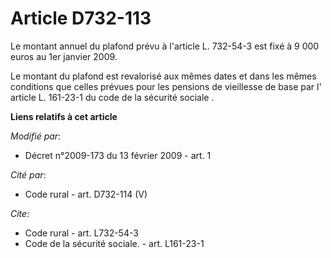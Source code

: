 # Article D732-113

Le montant annuel du plafond prévu à l'article L. 732-54-3 est fixé à 9 000 euros au 1er janvier 2009. 

Le montant du plafond est revalorisé aux mêmes dates et dans les mêmes conditions que celles prévues pour les pensions de
vieillesse de base par l'
article L. 161-23-1 du code de la sécurité sociale
.

**Liens relatifs à cet article**

_Modifié par_:

  - Décret n°2009-173 du 13 février 2009 - art. 1

_Cité par_:

  - Code rural - art. D732-114 (V)

_Cite_:

  - Code rural - art. L732-54-3
  - Code de la sécurité sociale. - art. L161-23-1
